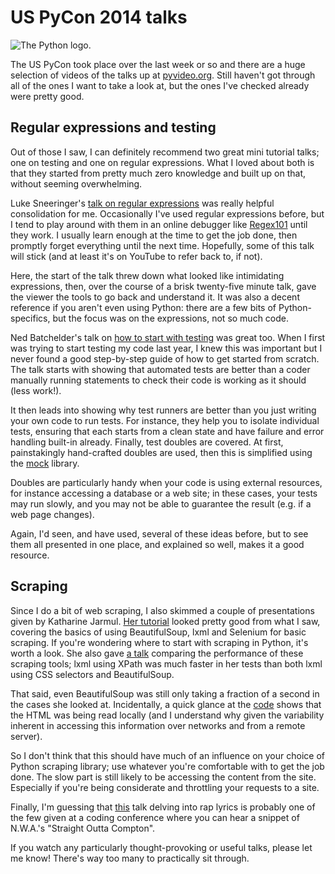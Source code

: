 # US PyCon 2014 talks


<img class="article-image" src="{static}/images/2014/python_logo.png" alt="The Python logo.">

The US PyCon took place over the last week or so and there are a huge
selection of videos of the talks up at
[pyvideo.org](http://pyvideo.org/category/50/pycon-us-2014). Still
haven't got through all of the ones I want to take a look at, but the
ones I've checked already were pretty good.

## Regular expressions and testing

Out of those I saw, I can definitely recommend two great mini tutorial
talks; one on testing and one on regular expressions. What I loved about
both is that they started from pretty much zero knowledge and built up
on that, without seeming overwhelming.

Luke Sneeringer's [talk on regular
expressions](https://www.youtube.com/watch?v=jKfkLVDAwRQ) was really
helpful consolidation for me. Occasionally I've used regular expressions
before, but I tend to play around with them in an online debugger like
[Regex101](http://regex101.com) until they work. I usually learn enough
at the time to get the job done, then promptly forget everything until
the next time. Hopefully, some of this talk will stick (and at least
it's on YouTube to refer back to, if not).

Here, the start of the talk threw down what looked like intimidating
expressions, then, over the course of a brisk twenty-five minute talk,
gave the viewer the tools to go back and understand it. It was also a
decent reference if you aren't even using Python: there are a few bits
of Python-specifics, but the focus was on the expressions, not so much
code.

Ned Batchelder's talk on [how to start with
testing](http://nedbatchelder.com/text/test0.html) was great too. When I
first was trying to start testing my code last year, I knew this was
important but I never found a good step-by-step guide of how to get
started from scratch. The talk starts with showing that automated tests
are better than a coder manually running statements to check their code
is working as it should (less work!).

It then leads into showing why test runners are better than you just
writing your own code to run tests. For instance, they help you to
isolate individual tests, ensuring that each starts from a clean state
and have failure and error handling built-in already. Finally, test
doubles are covered. At first, painstakingly hand-crafted doubles are
used, then this is simplified using the
[mock](http://www.voidspace.org.uk/python/mock/) library.

Doubles are particularly handy when your code is using external
resources, for instance accessing a database or a web site; in these
cases, your tests may run slowly, and you may not be able to guarantee
the result (e.g. if a web page changes).

Again, I'd seen, and have used, several of these ideas before, but to
see them all presented in one place, and explained so well, makes it a
good resource.

## Scraping

Since I do a bit of web scraping, I also skimmed a couple of
presentations given by Katharine Jarmul. [Her
tutorial](https://www.youtube.com/watch?v=p1iX0uxM1w8) looked pretty
good from what I saw, covering the basics of using BeautifulSoup, lxml
and Selenium for basic scraping. If you're wondering where to start with
scraping in Python, it's worth a look. She also gave [a
talk](http://www.youtube.com/watch?v=dWlhrL1l3QU&t=4m50s) comparing the
performance of these scraping tools; lxml using XPath was much faster in
her tests than both lxml using CSS selectors and BeautifulSoup.

That said, even BeautifulSoup was still only taking a fraction of a
second in the cases she looked at. Incidentally, a quick glance at the
[code](https://github.com/kjam/web-scraping-speed-comparison) shows that
the HTML was being read locally (and I understand why given the
variability inherent in accessing this information over networks and
from a remote server).

So I don't think that this should have much of an influence on your
choice of Python scraping library; use whatever you're comfortable with
to get the job done. The slow part is still likely to be accessing the
content from the site. Especially if you're being considerate and
throttling your requests to a site.

Finally, I'm guessing that
[this](https://www.youtube.com/watch?v=FQuIqtx1Z24) talk delving into
rap lyrics is probably one of the few given at a coding conference where
you can hear a snippet of N.W.A.'s "Straight Outta Compton".

If you watch any particularly thought-provoking or useful talks, please
let me know! There's way too many to practically sit through.

